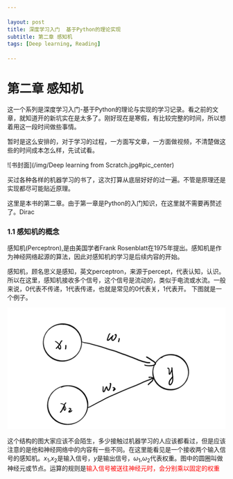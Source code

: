 ```yaml
---

layout: post
title: 深度学习入门  基于Python的理论实现
subtitle: 第二章 感知机
tags: [Deep learning, Reading]

---
```


<head>
    <script src="https://cdn.mathjax.org/mathjax/latest/MathJax.js?config=TeX-AMS-MML_HTMLorMML" type="text/javascript"></script>
    <script type="text/x-mathjax-config">
        MathJax.Hub.Config({
            tex2jax: {
            skipTags: ['script', 'noscript', 'style', 'textarea', 'pre'],
            inlineMath: [['$','$']]
            }
        });
    </script>
</head>


# 第二章 感知机

这一个系列是深度学习入门-基于Python的理论与实现的学习记录。看之前的文章，就知道开的新坑实在是太多了。刚好现在是寒假，有比较完整的时间，所以想着用这一段时间做些事情。

暂时是这么安排的，对于学习的过程，一方面写文章，一方面做视频，不清楚做这些的时间成本怎么样，先试试看。

![书封面](/img/Deep learning from Scratch.jpg#pic_center)    

买过各种各样的机器学习的书了，这次打算从底层好好的过一遍。不管是原理还是实现都尽可能贴近原理。

这里是本书的第二章。由于第一章是Python的入门知识，在这里就不需要再赘述了。Dirac

### 1.1 感知机的概念

感知机(Perceptron),是由美国学者Frank Rosenblatt在1975年提出。感知机是作为神经网络起源的算法，因此对感知机的学习是后续内容的开始。

感知机，顾名思义是感知，英文perceptron，来源于percept，代表认知，认识。所以在这里，感知机接收多个信号，这个信号是流动的，类似于电流或水流。一般来说，0代表不传递，1代表传递，也就是常见的0代表关，1代表开。
下图就是一个例子。

![手绘感知机](/img/perceptron.png)

这个结构的图大家应该不会陌生，多少接触过机器学习的人应该都看过，但是应该注意的是他和神经网络中的内容有一些不同。在这里能看见是一个接收两个输入信号的感知机。$x_1$,$x_2$是输入信号，$y$是输出信号，$\omega_1$,$\omega_2$代表权重。图中的圆圈叫做神经元或节点。运算的规则是<font color=red>输入信号被送往神经元时，会分别乘以固定的权重</font>
